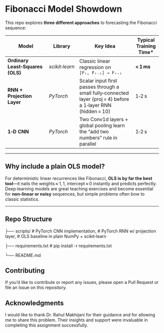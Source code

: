 # Fibonacci Model Showdown

This repo explores **three different approaches** to forecasting the Fibonacci sequence:

| Model | Library | Key Idea | Typical Training Time* |
|-------|---------|----------|-------------------------|
| **Ordinary Least‑Squares (OLS)** | *scikit‑learn* | Classic linear regression on `[Fₜ, Fₜ₋₁] → Fₜ₊₁` | **\< 1 ms** |
| **RNN + Projection Layer** | *PyTorch* | Scalar input first passes through a small fully‑connected layer (proj = 4) before a 1‑layer RNN (hidden = 10) | 1‑2 s |
| **1‑D CNN** | *PyTorch* | Two Conv1d layers + global pooling learn the “add two numbers” rule in parallel | 1‑2 s |

---

## Why include a plain OLS model?

For deterministic linear recurrences like Fibonacci, **OLS is by far the best tool**—it nails the weights ≈ 1, 1, intercept ≈ 0 instantly and predicts perfectly.  
Deep‑learning models are great teaching exercises and become essential for **non‑linear or noisy** sequences, but simple problems often bow to classic statistics.

---

## Repo Structure

├── scripts/ # PyTorch CNN implementation, # PyTorch RNN w/ projection layer, # OLS baseline in plain NumPy + scikit‑learn

├── requirements.txt # pip install -r requirements.txt

└── README.md

## Contributing
If you’d like to contribute or report any issues, please open a Pull Request or file an Issue on this repository.
## Acknowledgments
I would like to thank Dr. Rahul Makhijani for their guidance and for allowing me to share this problem. Their insights and support were invaluable in completing this assignment successfully.
